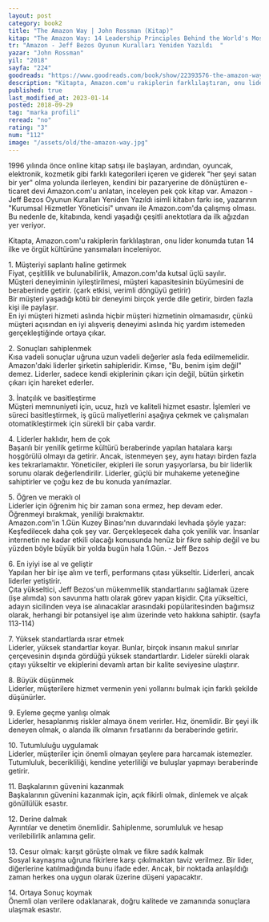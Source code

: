 ```yaml
---
layout: post
category: book2
title: "The Amazon Way | John Rossman (Kitap)"
kitap: "The Amazon Way: 14 Leadership Principles Behind the World's Most Disruptive Company"
tr: "Amazon - Jeff Bezos Oyunun Kuralları Yeniden Yazıldı  "
yazar: "John Rossman"
yil: "2018"
sayfa: "224"
goodreads: "https://www.goodreads.com/book/show/22393576-the-amazon-way"
description: "Kitapta, Amazon.com'u rakiplerin farklılaştıran, onu lider konumda tutan 14 ilke ve örgüt kültürüne yansımaları inceleniyor."
published: true
last_modified_at: 2023-01-14
posted: 2018-09-29
tag: "marka profili"
reread: "no"
rating: "3"
num: "112"
image: "/assets/old/the-amazon-way.jpg"
---
```


1996 yılında önce online kitap satışı ile başlayan, ardından, oyuncak, elektronik, kozmetik gibi farklı kategorileri içeren ve giderek "her şeyi satan bir yer" olma yolunda ilerleyen, kendini bir pazaryerine de dönüştüren e-ticaret devi Amazon.com'u anlatan, inceleyen pek çok kitap var. Amazon - Jeff Bezos Oyunun Kuralları Yeniden Yazıldı isimli kitabın farkı ise, yazarının "Kurumsal Hizmetler Yöneticisi" unvanı ile Amazon.com'da çalışmış olması. Bu nedenle de, kitabında, kendi yaşadığı çeşitli anektotlara da ilk ağızdan yer veriyor.

Kitapta, Amazon.com'u rakiplerin farklılaştıran, onu lider konumda tutan 14 ilke ve örgüt kültürüne yansımaları inceleniyor.

1\. Müşteriyi saplantı haline getirmek  
Fiyat, çeşitlilik ve bulunabilirlik, Amazon.com'da kutsal üçlü sayılır.  
Müşteri deneyiminin iyileştirilmesi, müşteri kapasitesinin büyümesini de beraberinde getirir. (çark etkisi, verimli döngüyü getirir)  
Bir müşteri yaşadığı kötü bir deneyimi birçok yerde dile getirir, birden fazla kişi ile paylaşır.  
En iyi müşteri hizmeti aslında hiçbir müşteri hizmetinin olmamasıdır, çünkü müşteri açısından en iyi alışveriş deneyimi aslında hiç yardım istemeden gerçekleştiğinde ortaya çıkar.

2\. Sonuçları sahiplenmek  
Kısa vadeli sonuçlar uğruna uzun vadeli değerler asla feda edilmemelidir. Amazon'daki liderler şirketin sahipleridir. Kimse, "Bu, benim işim değil" demez. Liderler, sadece kendi ekiplerinin çıkarı için değil, bütün şirketin çıkarı için hareket ederler.

3\. İnatçılık ve basitleştirme  
Müşteri memnuniyeti için, ucuz, hızlı ve kaliteli hizmet esastır. İşlemleri ve süreci basitleştirmek, iş gücü maliyetlerini aşağıya çekmek ve çalışmaları otomatikleştirmek için sürekli bir çaba vardır.

4\. Liderler haklıdır, hem de çok  
Başarılı bir yenilik getirme kültürü beraberinde yapılan hatalara karşı hoşgörülü olmayı da getirir. Ancak, istenmeyen şey, aynı hatayı birden fazla kes tekrarlamaktır. Yöneticiler, ekipleri ile sorun yaşıyorlarsa, bu bir liderlik sorunu olarak değerlendirilir. Liderler, güçlü bir muhakeme yeteneğine sahiptirler ve çoğu kez de bu konuda yanılmazlar.

5\. Öğren ve meraklı ol  
Liderler için öğrenim hiç bir zaman sona ermez, hep devam eder. Öğrenmeyi bırakmak, yeniliği bırakmaktır.  
Amazon.com'in 1.Gün Kuzey Binası'nın duvarındaki levhada şöyle yazar:  
Keşfedilecek daha çok şey var. Gerçekleşecek daha çok yenilik var. İnsanlar internetin ne kadar etkili olacağı konusunda henüz bir fikre sahip değil ve bu yüzden böyle büyük bir yolda bugün hala 1.Gün. - Jeff Bezos

6\. En iyiyi ise al ve geliştir  
Yapılan her bir işe alım ve terfi, performans çıtası yükseltir. Liderleri, ancak liderler yetiştirir.  
Çıta yükseltici, Jeff Bezos'un mükemmellik standartlarını sağlamak üzere (işe alımda) son savunma hattı olarak görev yapan kişidir. Çıta yükseltici, adayın sicilinden veya ise alınacaklar arasındaki popülaritesinden bağımsız olarak, herhangi bir potansiyel işe alım üzerinde veto hakkına sahiptir. (sayfa 113-114)

7\. Yüksek standartlarda ısrar etmek  
Liderler, yüksek standartlar koyar. Bunlar, birçok insanın makul sınırlar çerçevesinin dışında gördüğü yüksek standartlardır. Lideler sürekli olarak çıtayı yükseltir ve ekiplerini devamlı artan bir kalite seviyesine ulaştırır.

8\. Büyük düşünmek  
Liderler, müşterilere hizmet vermenin yeni yollarını bulmak için farklı şekilde düşünürler.

9\. Eyleme geçme yanlışı olmak  
Liderler, hesaplanmış riskler almaya önem verirler. Hız, önemlidir. Bir şeyi ilk deneyen olmak, o alanda ilk olmanın fırsatlarını da beraberinde getirir.

10\. Tutumluluğu uygulamak  
Liderler, müşteriler için önemli olmayan şeylere para harcamak istemezler. Tutumluluk, becerikliliği, kendine yeterliliği ve buluşlar yapmayı beraberinde getirir.

11\. Başkalarının güvenini kazanmak  
Başkalarının güvenini kazanmak için, açık fikirli olmak, dinlemek ve alçak gönüllülük esastır.

12\. Derine dalmak  
Ayrıntılar ve denetim önemlidir. Sahiplenme, sorumluluk ve hesap verilebilirlik anlamına gelir.

13\. Cesur olmak: karşıt görüşte olmak ve fikre sadık kalmak  
Sosyal kaynaşma uğruna fikirlere karşı çıkılmaktan taviz verilmez. Bir lider, diğerlerine katılmadığında bunu ifade eder. Ancak, bir noktada anlaşıldığı zaman herkes ona uygun olarak üzerine düşeni yapacaktır.

14\. Ortaya Sonuç koymak  
Önemli olan verilere odaklanarak, doğru kalitede ve zamanında sonuçlara ulaşmak esastır.
